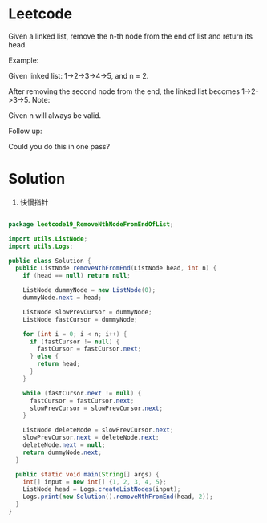 # Leetcode

Given a linked list, remove the n-th node from the end of list and return its head.

Example:

Given linked list: 1->2->3->4->5, and n = 2.

After removing the second node from the end, the linked list becomes 1->2->3->5.
Note:

Given n will always be valid.

Follow up:

Could you do this in one pass?

# Solution

1. 快慢指针

```java

package leetcode19_RemoveNthNodeFromEndOfList;

import utils.ListNode;
import utils.Logs;

public class Solution {
  public ListNode removeNthFromEnd(ListNode head, int n) {
    if (head == null) return null;

    ListNode dummyNode = new ListNode(0);
    dummyNode.next = head;

    ListNode slowPrevCursor = dummyNode;
    ListNode fastCursor = dummyNode;

    for (int i = 0; i < n; i++) {
      if (fastCursor != null) {
        fastCursor = fastCursor.next;
      } else {
        return head;
      }
    }

    while (fastCursor.next != null) {
      fastCursor = fastCursor.next;
      slowPrevCursor = slowPrevCursor.next;
    }

    ListNode deleteNode = slowPrevCursor.next;
    slowPrevCursor.next = deleteNode.next;
    deleteNode.next = null;
    return dummyNode.next;
  }

  public static void main(String[] args) {
    int[] input = new int[] {1, 2, 3, 4, 5};
    ListNode head = Logs.createListNodes(input);
    Logs.print(new Solution().removeNthFromEnd(head, 2));
  }
}

```
